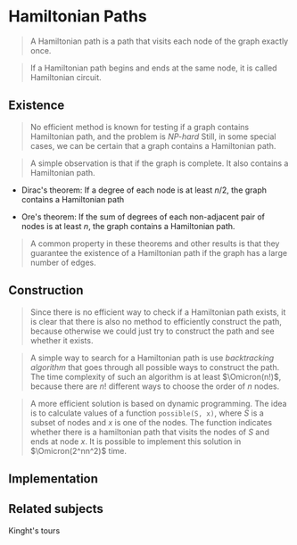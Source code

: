 # Hamiltonian Paths
> A Hamiltonian path is a path that visits each node of the graph exactly once.

> If a Hamiltonian path begins and ends at the same node, it is called Hamiltonian circuit.

## Existence
> No efficient method is known for testing if a graph contains Hamiltonian path, and the problem is *NP-hard*
> Still, in some special cases, we can be certain that a graph contains a Hamiltonian path.

> A simple observation is that if the graph is complete. It also contains a Hamiltonian path.

- Dirac's theorem: If a degree of each node is at least $n/2$, the graph contains a Hamiltonian path

- Ore's theorem: If the sum of degrees of each non-adjacent pair of nodes is at least $n$, the graph contains a Hamiltonian path.

> A common property in these theorems and other results is that they guarantee the existence of a Hamiltonian path if the graph has a large number of edges.


## Construction
> Since there is no efficient way to check if a Hamiltonian path exists, it is clear that there is also no method to efficiently construct the path, because otherwise we could just try to construct the path and see whether it exists.

> A simple way to search for a Hamiltonian path is use _backtracking algorithm_ that goes through all possible ways to construct the path. The time complexity of such an algorithm is at least $\Omicron(n!)$, because there are $n!$ different ways to choose the order of $n$ nodes.

> A more efficient solution is based on dynamic programming.
> The idea is to calculate values of a function `possible(S, x)`, where $S$ is a subset of nodes and $x$ is one of the nodes. 
> The function indicates whether there is a hamiltonian path that visits the nodes of $S$ and ends at node $x$.
> It is possible to implement this solution in $\Omicron(2^nn^2)$ time.

## Implementation


## Related subjects
Kinght's tours
